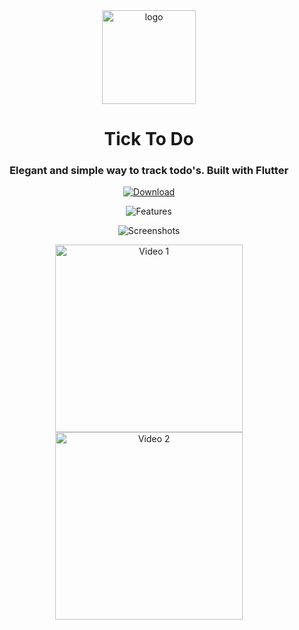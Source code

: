 <div align="center">
    <img src="https://github.com/erkam-dev/tick_to_do/assets/62347408/b32605fb-19ac-48a7-9c22-a62b92043e18" alt="logo" width="150"/>
</div>

<h1 align="center">Tick To Do</h1>
<h3 align="center">Elegant and simple way to track todo's. Built with Flutter</h3>

<p align="center">
    <a href="https://bit.ly/TickToDo" target="_blank">
        <img src="https://user-images.githubusercontent.com/62347408/147811787-b574f20c-568e-4159-8e9b-e1e4bfac2ea6.png" alt="Download">
    </a>
</p>

<p align="center">
    <img src="https://user-images.githubusercontent.com/62347408/147811839-0dc25e07-19d3-455b-94ed-9b290c382058.png" alt="Features">
</p>
<p align="center">
    <img src="https://user-images.githubusercontent.com/62347408/147811849-00584778-12ca-4c7f-ba88-cd781f7f17f6.png" alt="Screenshots">
</p>

<p align="center">
    <img src="https://user-images.githubusercontent.com/62347408/147811852-c58e7424-d39d-4089-9a16-96674cdaeda2.gif" alt="Video 1" width="300">
    <img src="https://user-images.githubusercontent.com/62347408/147811855-ebe67f24-3a13-4a0c-bfa7-059c9870ca59.gif" alt="Video 2" width="300">
</p>
